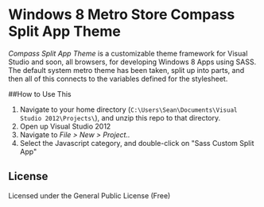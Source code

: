 # Windows 8 Metro Store Compass Split App Theme
*Compass Split App Theme* is a customizable theme framework for Visual Studio and soon, all browsers,
for developing Windows 8 Apps using
SASS.  The default system metro theme has been taken, split up into parts, and then all of this connects to the
variables defined for the stylesheet.

##How to Use This
1. Navigate to your home directory (``C:\Users\Sean\Documents\Visual Studio 2012\Projects\``),
and unzip this repo to that directory.
2. Open up Visual Studio 2012
3. Navigate to *File > New > Project..*
4. Select the Javascript category, and double-click on "Sass Custom Split App"

## License
Licensed under the General Public License (Free)
